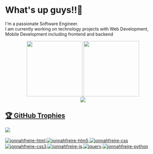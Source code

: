 <!-- 

<img width="30%" backgroundColor="#0D1117" align="right" src="https://i.pinimg.com/originals/0e/8b/ba/0e8bba3b043d49c8064324bedd01997f.gif">

### Find me on:

[![Linkedin Badge](https://img.shields.io/badge/-Linkedin-6633cc?style=for-the-badge&logo=Linkedin&logoColor=white&link=https://www.linkedin.com/in/jonas-de-sousa-freire-895197106/)](https://www.linkedin.com/in/jonas-de-sousa-freire-895197106/)
[![Instagram Badge](https://img.shields.io/badge/-Instagram-6633cc?style=for-the-badge&logo=Instagram&logoColor=white&link=https://www.instagram.com/user.022c/?hl=pt-br)](https://www.instagram.com/user.022c/?hl=pt-br) 
 -->
 
 <!-- <img align="center" alt="benccalcyxzfi-msqlserver"  src="https://komarev.com/ghpvc/?username=benccalcyxzfi&style=flat-square"> -->
# What's up guys!!👋 </br>

I'm a passionate Software Engineer.<br>
I am currently working on technology projects with Web Development, Mobile Development including frontend and backend<br>


<div align="center">
  <a href="https://github.com/jonnahfreire">
  <img height="180em" src="https://github-readme-stats.vercel.app/api?username=jonnahfreire&show_icons=true&theme=dracula&include_all_commits=true&count_private=true&cache_seconds=1800"/>
  <img height="180em" src="https://github-readme-stats.vercel.app/api/top-langs/?username=jonnahfreire&layout=compact&langs_count=7&theme=dracula&cache_seconds=1800"/>

</div>
  <div align="center">
  <img src="https://github-readme-streak-stats.herokuapp.com/?user=jonnahfreire&theme=dark">
  </div>
  <h2>🏆 GitHub Trophies</h2>
<img src="https://github-profile-trophy.vercel.app/?username=barbisliboni&theme=nord&column=7" >

<div style="display: inline_block"><br>
  <img align="center" alt="jonnahfreire-html"  src="https://img.shields.io/badge/HTML-239120?style=for-the-badge&logo=html5&logoColor=white">
  <img align="center" alt="jonnahfreire-htm5"  src="https://img.shields.io/badge/HTML5-E34F26?style=for-the-badge&logo=html5&logoColor=white">
  <img align="center" alt="jonnahfreire-css"  src="https://img.shields.io/badge/CSS-239120?&style=for-the-badge&logo=css3&logoColor=white">
  <img align="center" alt="jonnahfreire-css3"  src="https://img.shields.io/badge/CSS3-1572B6?style=for-the-badge&logo=css3&logoColor=white">
  <img align="center" alt="jonnahfreire-js"  src="https://img.shields.io/badge/JavaScript-F7DF1E?style=for-the-badge&logo=javascript&logoColor=black">
  <img align="center" alt="jquery"  src="https://img.shields.io/badge/jQuery-0769AD?style=for-the-badge&logo=jquery&logoColor=white">
<!--   <img align="center" alt="jonnahfreire-dotnet" src="https://img.shields.io/badge/.NET-5C2D91?style=for-the-badge&logo=.net&logoColor=white"> -->
<!--   <img align="center" alt="jonnahfreire-csharp"  src="https://img.shields.io/badge/C%23-239120?style=for-the-badge&logo=c-sharp&logoColor=white"> -->
  <img align="center" alt="jonnahfreire-python"  src="https://img.shields.io/badge/Python-14354C?style=for-the-badge&logo=python&logoColor=white">
<!--   <img align="center" alt="jonnahfreire-msqlserver"  src="https://img.shields.io/badge/Microsoft_SQL_Server-CC2927?style=for-the-badge&logo=microsoft-sql-server&logoColor=white"> -->
<!--   <img align="center" alt="classic ASP (Active Server Pages)" height="28" width="56" src="https://user-images.githubusercontent.com/88748637/150883584-f1a99b8d-bd54-49de-b7ad-6b06c77f03d3.png"> -->
<!--   <img align="center" alt="Visual Basic 6" height="28" width="56" src="https://user-images.githubusercontent.com/88748637/150884149-e5d5cfce-f07c-4504-97fa-a00fd5741ad4.png"> -->
</div>
<!--   <img align="center" src="https://github.com/jonnahfreire/jonnahfreire/blob/output/github-contribution-grid-snake.gif"> -->

